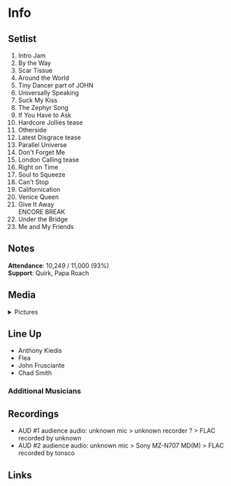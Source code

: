# Info

## Setlist

1. Intro Jam
2. By the Way
3. Scar Tissue
4. Around the World
5. Tiny Dancer part of JOHN
6. Universally Speaking
7. Suck My Kiss
8. The Zephyr Song
9. If You Have to Ask
10. Hardcore Jollies tease
11. Otherside
12. Latest Disgrace tease
13. Parallel Universe
14. Don't Forget Me
15. London Calling tease
16. Right on Time
17. Soul to Squeeze
18. Can't Stop
19. Californication
20. Venice Queen
21. Give It Away
<br>ENCORE BREAK
22. Under the Bridge
23. Me and My Friends

## Notes

**Attendance**: 10,249 / 11,000 (93%)
<br>
**Support**: Quirk, Papa Roach

## Media 

<details>
  <summary>Pictures</summary>
  <!--<img alt="Setlist" title="Setlist" src="_.jpg" height="200" />
  <img alt="Ticket" title="Ticket" src="_.jpg" height="200" />
  <img alt="Flyer" title="Flyer" src="_.jpg" height="200" />
  <img alt="Clipping" title="Clipping" src="_.jpg" height="200" />-->
</details>

## Line Up

* Anthony Kiedis
* Flea
* John Frusciante
* Chad Smith

### Additional Musicians

## Recordings

* AUD #1 audience audio: unknown mic > unknown recorder ? > FLAC recorded by unknown
* AUD #2 audience audio: unknown mic > Sony MZ-N707 MD(M) > FLAC recorded by tonsco

## Links
